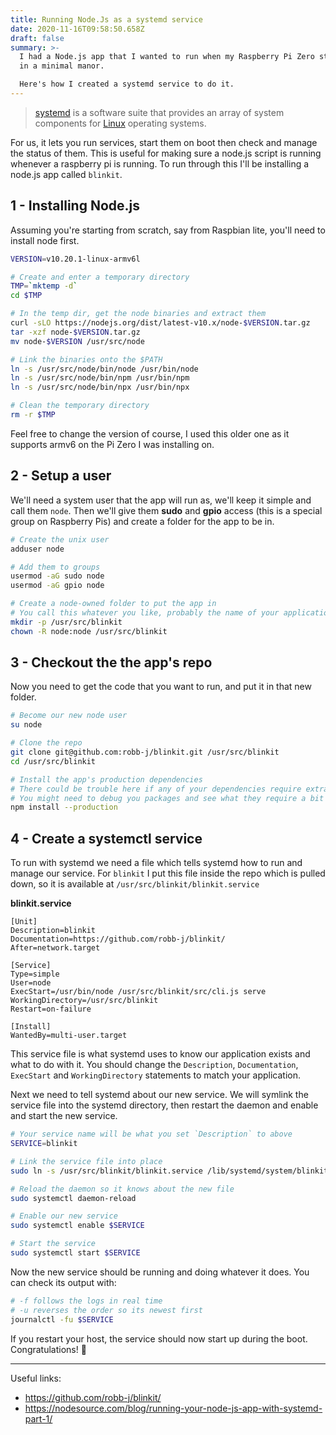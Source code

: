 ```yaml
---
title: Running Node.Js as a systemd service
date: 2020-11-16T09:58:50.658Z
draft: false
summary: >-
  I had a Node.js app that I wanted to run when my Raspberry Pi Zero started up
  in a minimal manor.

  Here's how I created a systemd service to do it.
---
```


> [systemd](https://en.wikipedia.org/wiki/Systemd)
> is a software suite that provides an array of system components for [Linux](https://en.wikipedia.org/wiki/Linux 'Linux') operating systems.

For us, it lets you run services, start them on boot then check and manage the status of them.
This is useful for making sure a node.js script is running whenever a raspberry pi is running.
To run through this I'll be installing a node.js app called `blinkit`.

## 1 - Installing Node.js

Assuming you're starting from scratch, say from Raspbian lite, you'll need to install node first.

```bash
VERSION=v10.20.1-linux-armv6l

# Create and enter a temporary directory
TMP=`mktemp -d`
cd $TMP

# In the temp dir, get the node binaries and extract them
curl -sLO https://nodejs.org/dist/latest-v10.x/node-$VERSION.tar.gz
tar -xzf node-$VERSION.tar.gz
mv node-$VERSION /usr/src/node

# Link the binaries onto the $PATH
ln -s /usr/src/node/bin/node /usr/bin/node
ln -s /usr/src/node/bin/npm /usr/bin/npm
ln -s /usr/src/node/bin/npx /usr/bin/npx

# Clean the temporary directory
rm -r $TMP
```

Feel free to change the version of course, I used this older one as it supports armv6 on the Pi Zero I was installing on.

## 2 - Setup a user

We'll need a system user that the app will run as, we'll keep it simple and call them `node`.
Then we'll give them **sudo** and **gpio** access (this is a special group on Raspberry Pis)
and create a folder for the app to be in.

```bash
# Create the unix user
adduser node

# Add them to groups
usermod -aG sudo node
usermod -aG gpio node

# Create a node-owned folder to put the app in
# You call this whatever you like, probably the name of your application
mkdir -p /usr/src/blinkit
chown -R node:node /usr/src/blinkit
```

## 3 - Checkout the the app's repo

Now you need to get the code that you want to run,
and put it in that new folder.

```bash
# Become our new node user
su node

# Clone the repo
git clone git@github.com:robb-j/blinkit.git /usr/src/blinkit
cd /usr/src/blinkit

# Install the app's production dependencies
# There could be trouble here if any of your dependencies require extra binaries, like python
# You might need to debug you packages and see what they require a bit
npm install --production
```

## 4 - Create a systemctl service

To run with systemd we need a file which tells systemd how to run and manage our service.
For `blinkit` I put this file inside the repo which is pulled down,
so it is available at `/usr/src/blinkit/blinkit.service`

**blinkit.service**

```
[Unit]
Description=blinkit
Documentation=https://github.com/robb-j/blinkit/
After=network.target

[Service]
Type=simple
User=node
ExecStart=/usr/bin/node /usr/src/blinkit/src/cli.js serve
WorkingDirectory=/usr/src/blinkit
Restart=on-failure

[Install]
WantedBy=multi-user.target
```

This service file is what systemd uses to know our application exists and what to do with it.
You should change the `Description`, `Documentation`, `ExecStart`
and `WorkingDirectory` statements to match your application.

Next we need to tell systemd about our new service.
We will symlink the service file into the systemd directory,
then restart the daemon and enable and start the new service.

```bash
# Your service name will be what you set `Description` to above
SERVICE=blinkit

# Link the service file into place
sudo ln -s /usr/src/blinkit/blinkit.service /lib/systemd/system/blinkit.service

# Reload the daemon so it knows about the new file
sudo systemctl daemon-reload

# Enable our new service
sudo systemctl enable $SERVICE

# Start the service
sudo systemctl start $SERVICE
```

Now the new service should be running and doing whatever it does.
You can check its output with:

```bash
# -f follows the logs in real time
# -u reverses the order so its newest first
journalctl -fu $SERVICE
```

If you restart your host, the service should now start up during the boot.
Congratulations! 🎉

---

Useful links:

- https://github.com/robb-j/blinkit/
- https://nodesource.com/blog/running-your-node-js-app-with-systemd-part-1/
